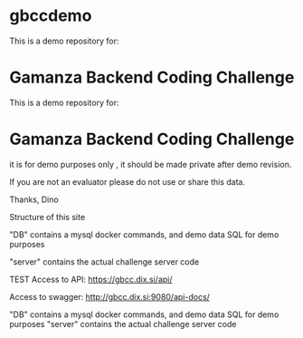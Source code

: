 # gbccdemo
This is a demo repository for:

Gamanza Backend Coding Challenge
=======
This is a demo repository for:

# Gamanza Backend Coding Challenge
it is for demo purposes only , it should be made private after demo revision.

If you are not an evaluator please do not use or share this data.

Thanks, Dino

Structure of this site

"DB" contains a mysql docker commands, and demo data SQL for demo purposes

"server" contains the actual challenge server code

TEST 
Access to API:
https://gbcc.dix.si/api/

Access to swagger:
http://gbcc.dix.si:9080/api-docs/

  "DB" contains a mysql docker commands, and demo data SQL for demo purposes
  "server" contains the actual challenge server code


